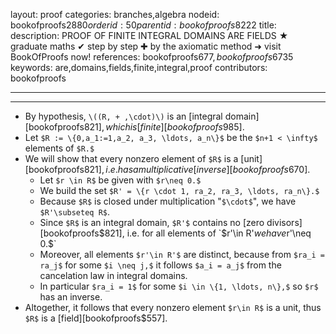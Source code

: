 layout: proof
categories: branches,algebra
nodeid: bookofproofs$2880
orderid: 50
parentid: bookofproofs$8222
title: 
description: PROOF OF FINITE INTEGRAL DOMAINS ARE FIELDS &#9733; graduate maths &#10004; step by step &#10010; by the axiomatic method &#10140; visit BookOfProofs now!
references: bookofproofs$677,bookofproofs$6735
keywords: are,domains,fields,finite,integral,proof
contributors: bookofproofs

---


---

* By hypothesis, `\((R, + ,\cdot)\)` is an [integral domain][bookofproofs$821], which is [finite][bookofproofs$985].
* Let `$R := \{0,a_1:=1,a_2, a_3, \ldots, a_n\}$` be the `$n+1 < \infty$` elements of `$R.$`
* We will show that every nonzero element of `$R$` is a [unit][bookofproofs$821], i.e. has a multiplicative [inverse][bookofproofs$670].
   * Let `$r \in R$` be given with `$r\neq 0.$`
   * We build the set `$R' = \{r \cdot 1, ra_2, ra_3, \ldots, ra_n\}.$`
   * Because `$R$` is closed under multiplication "`$\cdot$`", we have `$R'\subseteq R$`.
   * Since `$R$` is an integral domain, `$R'$` contains no [zero divisors][bookofproofs$821], i.e. for all elements of `$r'\in R'$`  we have `$r'\neq 0.$`
   * Moreover, all elements `$r'\in R'$`  are distinct, because from `$ra_i = ra_j$`  for some `$i \neq j,$`  it follows `$a_i = a_j$` from the cancelation law in integral domains.
   * In particular `$ra_i = 1$` for some `$i \in \{1, \ldots, n\},$` so `$r$` has an inverse.
* Altogether, it follows that every nonzero element `$r\in R$`  is a unit, thus `$R$`  is a [field][bookofproofs$557].